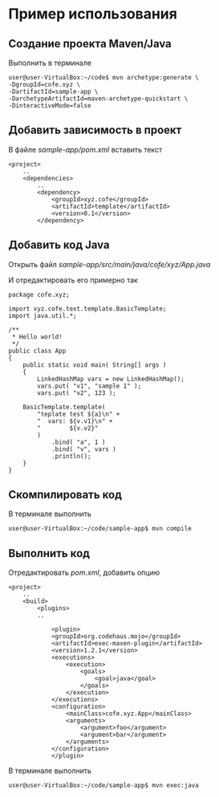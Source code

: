 Пример использования
===================

Создание проекта Maven/Java
---------------------------

Выполнить в терминале

	user@user-VirtualBox:~/code$ mvn archetype:generate \
	-DgroupId=cofe.xyz \
	-DartifactId=sample-app \
	-DarchetypeArtifactId=maven-archetype-quickstart \
	-DinteractiveMode=false

Добавить зависимость в проект
-----------------------------

В файле *sample-app/pom.xml* вставить текст

	<project>
		..
		<dependencies>
			..
			<dependency>
				<groupId>xyz.cofe</groupId>
				<artifactId>template</artifactId>
				<version>0.1</version>
			</dependency>


Добавить код Java
-----------------

Открыть файл *sample-app/src/main/java/cofe/xyz/App.java*

И отредактировать его примерно так

	package cofe.xyz;

	import xyz.cofe.text.template.BasicTemplate;
	import java.util.*;

	/**
	 * Hello world!
	 */
	public class App 
	{
	    public static void main( String[] args )
	    {
	    	LinkedHashMap vars = new LinkedHashMap();
	    	vars.put( "v1", "sample 1" );
	    	vars.put( "v2", 123 );

		BasicTemplate.template( 
			"teplate test ${a}\n" +
			"  vars: ${v.v1}\n" +
			"        ${v.v2}"
	    	)
	    		.bind( "a", 1 )
	    		.bind( "v", vars )
	    		.println();
	    }
	}
	
Скомпилировать код
------------------

В терминале выполнить

	user@user-VirtualBox:~/code/sample-app$ mvn compile
	
Выполнить код
-------------

Отредактировать *pom.xml*, добавить опцию

	<project>
		..
		<build>
			<plugins>
			..
	
				<plugin>
				<groupId>org.codehaus.mojo</groupId>
				<artifactId>exec-maven-plugin</artifactId>
				<version>1.2.1</version>
				<executions>
					<execution>
						<goals>
							<goal>java</goal>
						</goals>
					</execution>
				</executions>
				<configuration>
					<mainClass>cofe.xyz.App</mainClass>
					<arguments>
						<argument>foo</argument>
						<argument>bar</argument>
					</arguments>
				</configuration>
				</plugin>

В терминале выполнить

	user@user-VirtualBox:~/code/sample-app$ mvn exec:java
